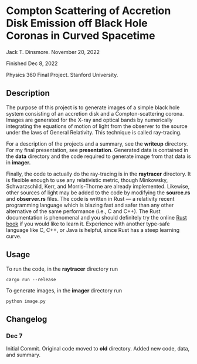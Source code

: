 # Compton Scattering of Accretion Disk Emission off Black Hole Coronas in Curved Spacetime

Jack T. Dinsmore. November 20, 2022

Finished Dec 8, 2022

Physics 360 Final Project. Stanford University.

## Description

The purpose of this project is to generate images of a simple black hole system consisting of an accretion disk and a Compton-scattering corona. Images are generated for the X-ray and optical bands by numerically integrating the equations of motion of light from the observer to the source under the laws of General Relativity. This technique is called ray-tracing.

For a description of the projects and a summary, see the **writeup** directory. For my final presentation, see **presentation**. Generated data is contained in the **data** directory and the code required to generate image from that data is in **imager.**

Finally, the code to actually do the ray-tracing is in the **raytracer** directory. It is flexible enough to use any relativistic metric, though Minkowsky, Schwarzschild, Kerr, and Morris-Thorne are already implemented. Likewise, other sources of light may be added to the code by modifying the **source.rs** and **observer.rs** files. The code is written in Rust &mdash; a relativity recent programming language which is blazing fast and safer than any other alternative of the same performance (i.e., C and C++). The Rust documentation is phenomenal and you should definitely try the online [Rust book](https://doc.rust-lang.org/book/) if you would like to learn it. Experience with another type-safe language like C, C++, or Java is helpful, since Rust has a steep learning curve.



## Usage

To run the code, in the **raytracer** directory run
```
cargo run --release
```
To generate images, in the **imager** directory run 
```
python image.py
```

## Changelog

### Dec 7
Initial Commit. Original code moved to **old** directory. Added new code, data, and summary.